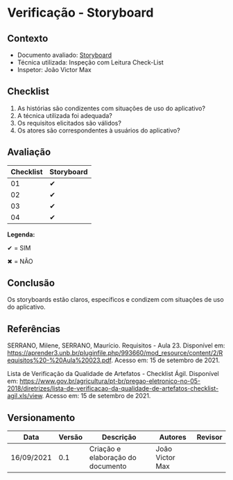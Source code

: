 # Verificação - Storyboard

## Contexto
* Documento avaliado: <a href="https://requisitos-de-software.github.io/2021.1-MetroDF/Elicitacao/storyboard/">Storyboard</a>
* Técnica utilizada: Inspeção com Leitura Check-List
* Inspetor: João Victor Max

## Checklist

01. As histórias são condizentes com situações de uso do aplicativo?
02. A técnica utilizada foi adequada?
03. Os requisitos elicitados são válidos?
04. Os atores são correspondentes à usuários do aplicativo?

## Avaliação

|  Checklist |  Storyboard | 
| ---------- | ------  | 
|     01     |   ✔     |
|     02     |   ✔     |
|     03     |   ✔     |
|     04     |   ✔     |

**Legenda:**

✔ = SIM 

✖ = NÃO

## Conclusão
Os storyboards estão claros, específicos e condizem com situações de uso do aplicativo.

## Referências

SERRANO, Milene, SERRANO, Maurício. Requisitos - Aula 23. Disponível em: <https://aprender3.unb.br/pluginfile.php/993660/mod_resource/content/2/Requisitos%20-%20Aula%20023.pdf>. Acesso em: 15 de setembro de 2021.

Lista de Verificação da Qualidade de Artefatos - Checklist Ágil. Disponível em: <https://www.gov.br/agricultura/pt-br/pregao-eletronico-no-05-2018/diretrizes/lista-de-verificacao-da-qualidade-de-artefatos-checklist-agil.xls/view>.  Acesso em: 15 de setembro de 2021.

## Versionamento

| Data       | Versão | Descrição                                       | Autores          | Revisor          |
| ---------- | ------ | ---------------------------------------------   | ---------------- | ---------------- |
| 16/09/2021 |  0.1   | Criação e elaboração do documento              | João Victor Max  |                  |
